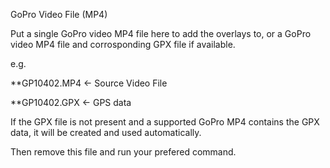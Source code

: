 GoPro Video File (MP4)

  
Put a single GoPro video MP4 file here to add the overlays to,
or a GoPro video MP4 file and corrosponding GPX file if available.

e.g.

**GP10402.MP4         <- Source Video File


**GP10402.GPX         <- GPS data

If the GPX file is not present and a supported GoPro MP4 contains the GPX data,
it will be created and used automatically.

Then remove this file and run your prefered command.



